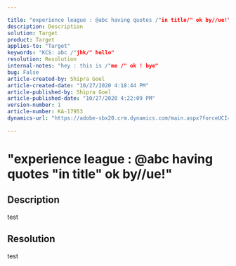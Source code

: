 ```yaml
---

title: "experience league : @abc having quotes /"in title/" ok by//ue!"
description: Description
solution: Target
product: Target
applies-to: "Target"
keywords: "KCS: abc /"jhk/" hello"
resolution: Resolution
internal-notes: "hey : this is /"me /" ok ! bye"
bug: False
article-created-by: Shipra Goel
article-created-date: "10/27/2020 4:18:44 PM"
article-published-by: Shipra Goel
article-published-date: "10/27/2020 4:22:09 PM"
version-number: 1
article-number: KA-17953
dynamics-url: "https://adobe-sbx20.crm.dynamics.com/main.aspx?forceUCI=1&pagetype=entityrecord&etn=knowledgearticle&id=de5c4f13-7018-eb11-a813-000d3a98f7e7"

---
```


# "experience league : @abc having quotes "in title" ok by//ue!"

## Description

test

## Resolution

test
